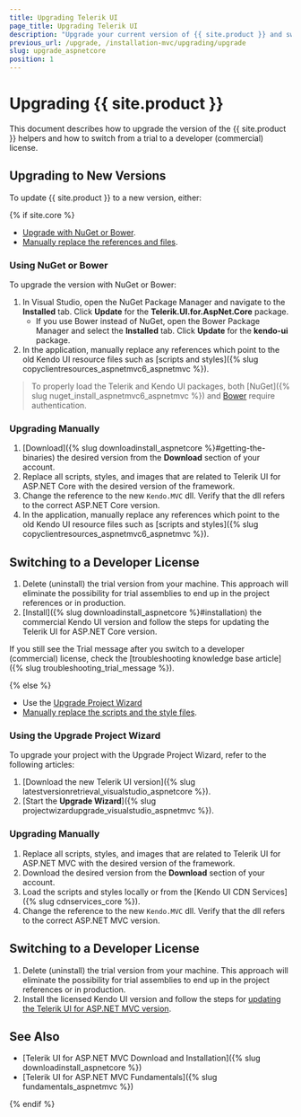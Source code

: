 ```yaml
---
title: Upgrading Telerik UI
page_title: Upgrading Telerik UI
description: "Upgrade your current version of {{ site.product }} and switch from a trial to a developer license."
previous_url: /upgrade, /installation-mvc/upgrading/upgrade
slug: upgrade_aspnetcore
position: 1
---
```


# Upgrading {{ site.product }}

This document describes how to upgrade the version of the {{ site.product }} helpers and how to switch from a trial to a developer (commercial) license.

## Upgrading to New Versions

To update {{ site.product }} to a new version, either:

{% if site.core %}

* [Upgrade with NuGet or Bower](#using-nuget-or-bower).
* [Manually replace the references and files](#upgrading-manually).

### Using NuGet or Bower

To upgrade the version with NuGet or Bower:

1. In Visual Studio, open the NuGet Package Manager and navigate to the **Installed** tab. Click **Update** for the **Telerik.UI.for.AspNet.Core** package.
   * If you use Bower instead of NuGet, open the Bower Package Manager and select the **Installed** tab. Click **Update** for the **kendo-ui** package.
1. In the application, manually replace any references which point to the old Kendo UI resource files such as [scripts and styles]({% slug copyclientresources_aspnetmvc6_aspnetmvc %}).

> To properly load the Telerik and Kendo UI packages, both [NuGet]({% slug nuget_install_aspnetmvc6_aspnetmvc %}) and [Bower](https://docs.telerik.com/kendo-ui/intro/installation/bower-install#kendo-ui-professional) require authentication.

### Upgrading Manually

1. [Download]({% slug downloadinstall_aspnetcore %}#getting-the-binaries) the desired version from the **Download** section of your account.
1. Replace all scripts, styles, and images that are related to Telerik UI for ASP.NET Core with the desired version of the framework.
1. Change the reference to the new `Kendo.MVC` dll. Verify that the dll refers to the correct ASP.NET Core version.
1. In the application, manually replace any references which point to the old Kendo UI resource files such as [scripts and styles]({% slug copyclientresources_aspnetmvc6_aspnetmvc %}).

## Switching to a Developer License

1. Delete (uninstall) the trial version from your machine. This approach will eliminate the possibility for trial assemblies to end up in the project references or in production.
1. [Install]({% slug downloadinstall_aspnetcore %}#installation) the commercial Kendo UI version and follow the steps for updating the Telerik UI for ASP.NET Core version.

If you still see the Trial message after you switch to a developer (commercial) license, check the [troubleshooting knowledge base article]({% slug troubleshooting_trial_message %}).

{% else %}

* Use the [Upgrade Project Wizard](#using-the-upgrade-project-wizard)
* [Manually replace the scripts and the style files](#upgrading-manually).

### Using the Upgrade Project Wizard

To upgrade your project with the Upgrade Project Wizard, refer to the following articles:

1. [Download the new Telerik UI version]({% slug latestversionretrieval_visualstudio_aspnetcore %}).
1. [Start the **Upgrade Wizard**]({% slug projectwizardupgrade_visualstudio_aspnetmvc %}).

### Upgrading Manually

1. Replace all scripts, styles, and images that are related to Telerik UI for ASP.NET MVC with the desired version of the framework.
1. Download the desired version from the **Download** section of your account.
1. Load the scripts and styles locally or from the [Kendo UI CDN Services]({% slug cdnservices_core %}).
1. Change the reference to the new `Kendo.MVC` dll. Verify that the dll refers to the correct ASP.NET MVC version.

## Switching to a Developer License

1. Delete (uninstall) the trial version from your machine. This approach will eliminate the possibility for trial assemblies to end up in the project references or in production.
1. Install the licensed Kendo UI version and follow the steps for [updating the Telerik UI for ASP.NET MVC version](#upgrading-to-new-versions).

## See Also

* [Telerik UI for ASP.NET MVC Download and Installation]({% slug downloadinstall_aspnetcore %})
* [Telerik UI for ASP.NET MVC Fundamentals]({% slug fundamentals_aspnetmvc %})

{% endif %}
